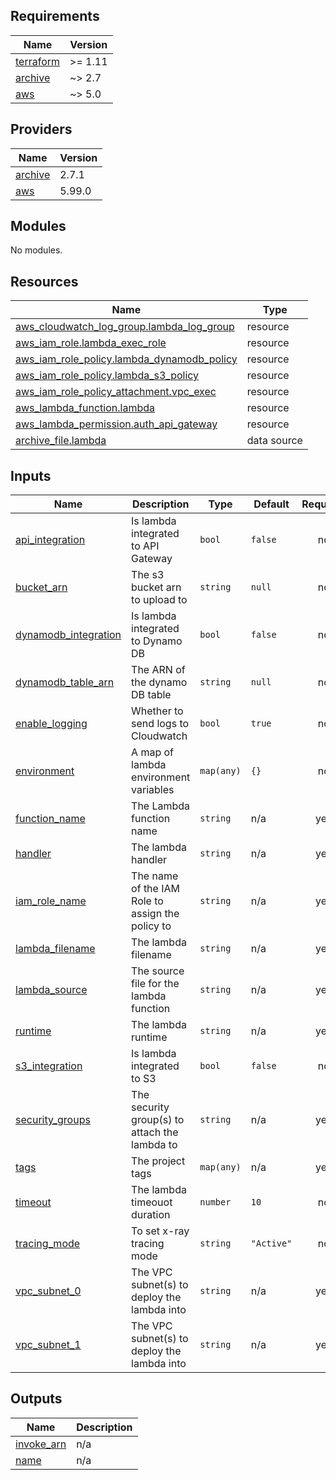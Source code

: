 <!-- BEGIN_TF_DOCS -->
## Requirements

| Name | Version |
|------|---------|
| <a name="requirement_terraform"></a> [terraform](#requirement\_terraform) | >= 1.11 |
| <a name="requirement_archive"></a> [archive](#requirement\_archive) | ~> 2.7 |
| <a name="requirement_aws"></a> [aws](#requirement\_aws) | ~> 5.0 |

## Providers

| Name | Version |
|------|---------|
| <a name="provider_archive"></a> [archive](#provider\_archive) | 2.7.1 |
| <a name="provider_aws"></a> [aws](#provider\_aws) | 5.99.0 |

## Modules

No modules.

## Resources

| Name | Type |
|------|------|
| [aws_cloudwatch_log_group.lambda_log_group](https://registry.terraform.io/providers/hashicorp/aws/latest/docs/resources/cloudwatch_log_group) | resource |
| [aws_iam_role.lambda_exec_role](https://registry.terraform.io/providers/hashicorp/aws/latest/docs/resources/iam_role) | resource |
| [aws_iam_role_policy.lambda_dynamodb_policy](https://registry.terraform.io/providers/hashicorp/aws/latest/docs/resources/iam_role_policy) | resource |
| [aws_iam_role_policy.lambda_s3_policy](https://registry.terraform.io/providers/hashicorp/aws/latest/docs/resources/iam_role_policy) | resource |
| [aws_iam_role_policy_attachment.vpc_exec](https://registry.terraform.io/providers/hashicorp/aws/latest/docs/resources/iam_role_policy_attachment) | resource |
| [aws_lambda_function.lambda](https://registry.terraform.io/providers/hashicorp/aws/latest/docs/resources/lambda_function) | resource |
| [aws_lambda_permission.auth_api_gateway](https://registry.terraform.io/providers/hashicorp/aws/latest/docs/resources/lambda_permission) | resource |
| [archive_file.lambda](https://registry.terraform.io/providers/hashicorp/archive/latest/docs/data-sources/file) | data source |

## Inputs

| Name | Description | Type | Default | Required |
|------|-------------|------|---------|:--------:|
| <a name="input_api_integration"></a> [api\_integration](#input\_api\_integration) | Is lambda integrated to API Gateway | `bool` | `false` | no |
| <a name="input_bucket_arn"></a> [bucket\_arn](#input\_bucket\_arn) | The s3 bucket arn to upload to | `string` | `null` | no |
| <a name="input_dynamodb_integration"></a> [dynamodb\_integration](#input\_dynamodb\_integration) | Is lambda integrated to Dynamo DB | `bool` | `false` | no |
| <a name="input_dynamodb_table_arn"></a> [dynamodb\_table\_arn](#input\_dynamodb\_table\_arn) | The ARN of the dynamo DB table | `string` | `null` | no |
| <a name="input_enable_logging"></a> [enable\_logging](#input\_enable\_logging) | Whether to send logs to Cloudwatch | `bool` | `true` | no |
| <a name="input_environment"></a> [environment](#input\_environment) | A map of lambda environment variables | `map(any)` | `{}` | no |
| <a name="input_function_name"></a> [function\_name](#input\_function\_name) | The Lambda function name | `string` | n/a | yes |
| <a name="input_handler"></a> [handler](#input\_handler) | The lambda handler | `string` | n/a | yes |
| <a name="input_iam_role_name"></a> [iam\_role\_name](#input\_iam\_role\_name) | The name of the IAM Role to assign the policy to | `string` | n/a | yes |
| <a name="input_lambda_filename"></a> [lambda\_filename](#input\_lambda\_filename) | The lambda filename | `string` | n/a | yes |
| <a name="input_lambda_source"></a> [lambda\_source](#input\_lambda\_source) | The source file for the lambda function | `string` | n/a | yes |
| <a name="input_runtime"></a> [runtime](#input\_runtime) | The lambda runtime | `string` | n/a | yes |
| <a name="input_s3_integration"></a> [s3\_integration](#input\_s3\_integration) | Is lambda integrated to S3 | `bool` | `false` | no |
| <a name="input_security_groups"></a> [security\_groups](#input\_security\_groups) | The security group(s) to attach the lambda to | `string` | n/a | yes |
| <a name="input_tags"></a> [tags](#input\_tags) | The project tags | `map(any)` | n/a | yes |
| <a name="input_timeout"></a> [timeout](#input\_timeout) | The lambda timeouot duration | `number` | `10` | no |
| <a name="input_tracing_mode"></a> [tracing\_mode](#input\_tracing\_mode) | To set x-ray tracing mode | `string` | `"Active"` | no |
| <a name="input_vpc_subnet_0"></a> [vpc\_subnet\_0](#input\_vpc\_subnet\_0) | The VPC subnet(s) to deploy the lambda into | `string` | n/a | yes |
| <a name="input_vpc_subnet_1"></a> [vpc\_subnet\_1](#input\_vpc\_subnet\_1) | The VPC subnet(s) to deploy the lambda into | `string` | n/a | yes |

## Outputs

| Name | Description |
|------|-------------|
| <a name="output_invoke_arn"></a> [invoke\_arn](#output\_invoke\_arn) | n/a |
| <a name="output_name"></a> [name](#output\_name) | n/a |
<!-- END_TF_DOCS -->